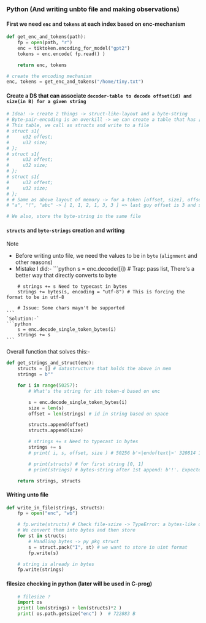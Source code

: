 ### Python (And writing unbto file and making observations)


#### First we need `enc` and `tokens` at each index based on enc-mechanism
```python
def get_enc_and_tokens(path):
    fp = open(path, "r")
    enc = tiktoken.encoding_for_model("gpt2")
    tokens = enc.encode( fp.read() )

    return enc, tokens

# create the encoding mechanism
enc, tokens = get_enc_and_tokens("/home/tiny.txt")
```

#### Create a DS that can associate `decoder-table to decode offset(id) and size(in B) for a given string`
```python
# Idea! -> create 2 things -> struct-like-layout and a byte-string
# Byte-pair-encoding is an overkill -> we can create a table that has [offset, size] as follows
# This table, we call as structs and write to a file
# struct s1{
#     u32 offest;
#     u32 size;
# };
# struct s1{
#     u32 offest;
#     u32 size;
# };
# struct s1{
#     u32 offest;
#     u32 size;
# };
# # Same as above layout of memory -> for a token [offset, size], offset is id
# "a", "!", "abc" -> [ 1, 1, 2, 1, 3, 3 ] => last guy offset is 3 and size is 3

# We also, store the byte-string in the same file
```


#### `structs` and `byte-strings` creation and writing
> [!NOTE]
> - Before writing unto file, we need the values to be in `byte` (`alignment` and other reasons)
> - Mistake I did:-
    ```python
        s = enc.decode([i]) # Trap: pass list, There's a better way that directly converts to byte

        # strings += s Need to typecast in bytes
        strings += bytes(s, encoding = "utf-8") # This is forcing the format to be in utf-8

        # Issue: Some chars mayn't be supported
    ```
    `Solution:-`
    ```python
        s = enc.decode_single_token_bytes(i)
        strings += s
    ```

Overall function that solves this:-
```python
def get_strings_and_struct(enc):
    structs = [] # datastructure that holds the above in mem
    strings = b""

    for i in range(50257):
        # What's the string for ith token-d based on enc

        s = enc.decode_single_token_bytes(i)
        size = len(s)
        offset = len(strings) # id in string based on space

        structs.append(offset)
        structs.append(size)

        # strings += s Need to typecast in bytes
        strings += s
        # print( i, s, offset, size ) # 50256 b'<|endoftext|>' 320814 13 => last entry

        # print(structs) # for first string [0, 1]
        # print(strings) # bytes-string after 1st append: b'!'. Expected.

    return strings, structs
```


#### Writing unto file
```python
def write_in_file(strings, structs):
    fp = open("enc", "wb")

    # fp.write(structs) # Check file-szize -> TypeError: a bytes-like object is required, not 'list'
    # We convert them into bytes and then store
    for st in structs:
        # Handling bytes -> py pkg struct
        s = struct.pack("I", st) # we want to store in uint format
        fp.write(s)

    # string is already in bytes
    fp.write(strings)
```

#### filesize checking in python (later will be used in C-prog)
```python
    # filesize ?
    import os
    print( len(strings) + len(structs)*2 )
    print( os.path.getsize("enc") )  # 722883 B 
```